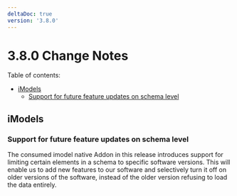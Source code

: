 ```yaml
---
deltaDoc: true
version: '3.8.0'
---
```

# 3.8.0 Change Notes

Table of contents:

- [iModels](#imodels)
  - [Support for future feature updates on schema level](#support-for-future-feature-updates-on-schema-level)

## iModels

### Support for future feature updates on schema level

The consumed imodel native Addon in this release introduces support for limiting certain elements in a schema to specific software versions.
This will enable us to add new features to our software and selectively turn it off on older versions of the software, instead of the older version refusing to load the data entirely.